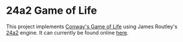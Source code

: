 # 24a2 Game of Life

This project implements [Conway's Game of Life](https://en.wikipedia.org/wiki/Conway's_Game_of_Life) using James Routley's [24a2](https://github.com/jamesroutley/24a2) engine. It can currently be found online [here](https://freya-game-of-life.herokuapp.com/). 
